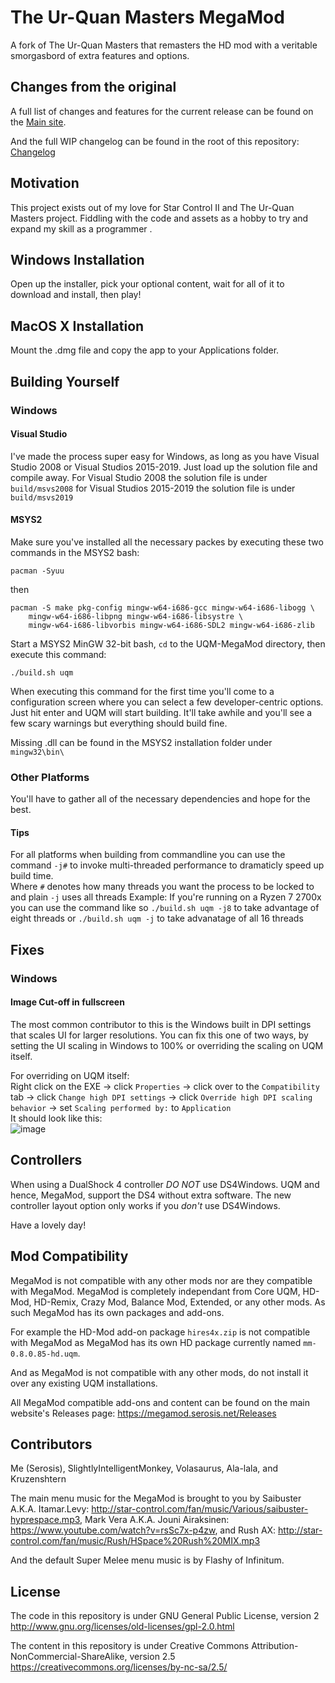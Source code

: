 # The Ur-Quan Masters MegaMod
A fork of The Ur-Quan Masters that remasters the HD mod with a veritable smorgasbord of extra features and options.

## Changes from the original

A full list of changes and features for the current release can be found on the [Main site](http://megamod.serosis.net/Features).

And the full WIP changelog can be found in the root of this repository: [Changelog](https://github.com/Serosis/UQM-MegaMod/blob/master/MegaMod%20Changelog.txt)

## Motivation

This project exists out of my love for Star Control II and The Ur-Quan Masters project. Fiddling with the code and assets as a hobby to try and expand my skill as a programmer .

## Windows Installation

Open up the installer, pick your optional content, wait for all of it to download and install, then play!

## MacOS X Installation

Mount the .dmg file and copy the app to your Applications folder.

## Building Yourself

### Windows

#### Visual Studio 
I've made the process super easy for Windows, as long as you have Visual Studio 2008 or Visual Studios 2015-2019. Just load up the solution file and compile away.
For Visual Studio 2008 the solution file is under `build/msvs2008` for Visual Studios 2015-2019 the solution file is under `build/msvs2019`

#### MSYS2

Make sure you've installed all the necessary packes by executing these two commands in the MSYS2 bash:

	pacman -Syuu

then

	pacman -S make pkg-config mingw-w64-i686-gcc mingw-w64-i686-libogg \
		mingw-w64-i686-libpng mingw-w64-i686-libsystre \
		mingw-w64-i686-libvorbis mingw-w64-i686-SDL2 mingw-w64-i686-zlib

Start a MSYS2 MinGW 32-bit bash, `cd` to the UQM-MegaMod directory, then execute this command: 

	./build.sh uqm 

When executing this command for the first time you'll come to a configuration screen where you can select a few developer-centric options.
Just hit enter and UQM will start building. It'll take awhile and you'll see a few scary warnings but everything should build fine.

Missing .dll can be found in the MSYS2 installation folder under `mingw32\bin\`

### Other Platforms
You'll have to gather all of the necessary dependencies and hope for the best.

#### Tips

For all platforms when building from commandline you can use the command `-j#` to invoke multi-threaded performance to dramaticly speed up build time.  
Where `#` denotes how many threads you want the process to be locked to and plain `-j` uses all threads
Example: If you're running on a Ryzen 7 2700x you can use the command like so `./build.sh uqm -j8` to take advantage of eight threads or `./build.sh uqm -j` to take advanatage of all 16 threads

## Fixes

### Windows

#### Image Cut-off in fullscreen

The most common contributor to this is the Windows built in DPI settings that scales UI for larger resolutions.
You can fix this one of two ways, by setting the UI scaling in Windows to 100% or overriding the scaling on UQM itself.

For overriding on UQM itself:  
Right click on the EXE -> click `Properties` -> click over to the `Compatibility` tab -> click `Change high DPI settings` -> click `Override high DPI scaling behavior` -> set `Scaling performed by:` to `Application`  
It should look like this:  
![image](https://user-images.githubusercontent.com/4404965/80047996-bb0e7f00-84c3-11ea-8914-85509e2fb623.png)

## Controllers

When using a DualShock 4 controller *DO NOT* use DS4Windows. UQM and hence, MegaMod, support the DS4 without extra software.
The new controller layout option only works if you *don't* use DS4Windows.

Have a lovely day!

## Mod Compatibility
MegaMod is not compatible with any other mods nor are they compatible with MegaMod.
MegaMod is completely independant from Core UQM, HD-Mod, HD-Remix, Crazy Mod, Balance Mod, Extended, or any other mods.
As such MegaMod has its own packages and add-ons.

For example the HD-Mod add-on package `hires4x.zip` is not compatible with MegaMod as MegaMod has its own HD package currently named `mm-0.8.0.85-hd.uqm`.

And as MegaMod is not compatible with any other mods, do not install it over any existing UQM installations.

All MegaMod compatible add-ons and content can be found on the main website's Releases page: https://megamod.serosis.net/Releases

## Contributors

Me (Serosis), SlightlyIntelligentMonkey, Volasaurus, Ala-lala, and Kruzenshtern

The main menu music for the MegaMod is brought to you by Saibuster A.K.A. Itamar.Levy: http://star-control.com/fan/music/Various/saibuster-hyprespace.mp3, Mark Vera A.K.A. Jouni Airaksinen: https://www.youtube.com/watch?v=rsSc7x-p4zw, and Rush AX: http://star-control.com/fan/music/Rush/HSpace%20Rush%20MIX.mp3

And the default Super Melee menu music is by Flashy of Infinitum.

## License

The code in this repository is under GNU General Public License, version 2 http://www.gnu.org/licenses/old-licenses/gpl-2.0.html

The content in this repository is under Creative Commons Attribution-NonCommercial-ShareAlike, version 2.5 https://creativecommons.org/licenses/by-nc-sa/2.5/

